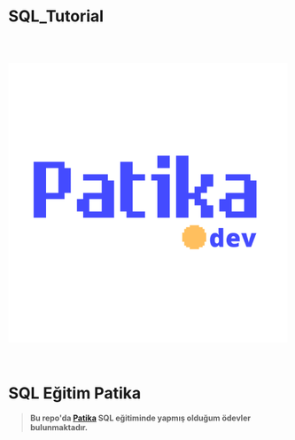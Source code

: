 # SQL_Tutorial
<br>
<br>


 ![Image](patika.png)

<br>


 # SQL Eğitim Patika 
 

> #### Bu repo'da [Patika](https://academy.patika.dev/) SQL eğitiminde yapmış olduğum ödevler bulunmaktadır.

<br>
